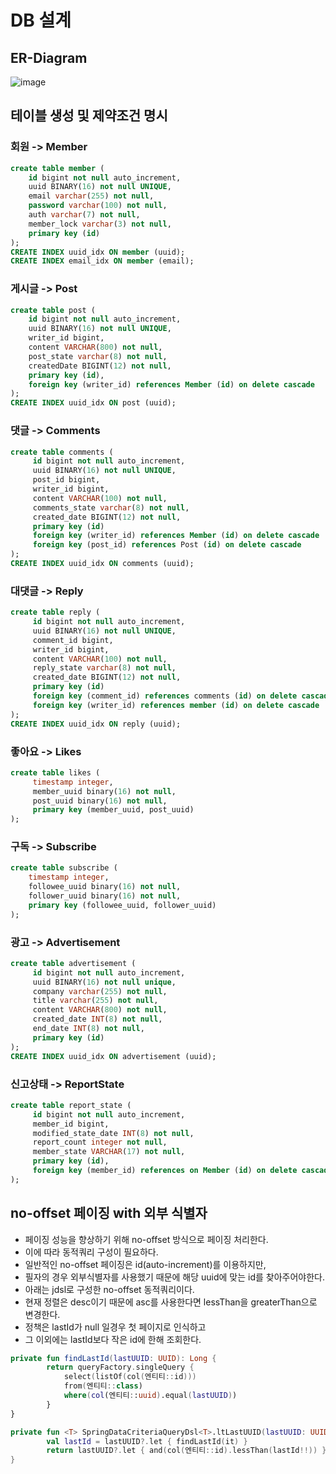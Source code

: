 # DB 설계

## ER-Diagram
![image](https://github.com/liveforone/howru/assets/88976237/86d30071-b5a6-45fa-8b80-c6b81220c101)

## 테이블 생성 및 제약조건 명시
### 회원 -> Member
```sql
create table member (
    id bigint not null auto_increment,
    uuid BINARY(16) not null UNIQUE,
    email varchar(255) not null,
    password varchar(100) not null,
    auth varchar(7) not null,
    member_lock varchar(3) not null,
    primary key (id)
);
CREATE INDEX uuid_idx ON member (uuid);
CREATE INDEX email_idx ON member (email);
```
### 게시글 -> Post
```sql
create table post (
    id bigint not null auto_increment,
    uuid BINARY(16) not null UNIQUE,
    writer_id bigint,
    content VARCHAR(800) not null,
    post_state varchar(8) not null,
    createdDate BIGINT(12) not null,
    primary key (id),
    foreign key (writer_id) references Member (id) on delete cascade
);
CREATE INDEX uuid_idx ON post (uuid);
```
### 댓글 -> Comments
```sql
create table comments (
     id bigint not null auto_increment,
     uuid BINARY(16) not null UNIQUE,
     post_id bigint,
     writer_id bigint,
     content VARCHAR(100) not null,
     comments_state varchar(8) not null,
     created_date BIGINT(12) not null,
     primary key (id)
     foreign key (writer_id) references Member (id) on delete cascade
     foreign key (post_id) references Post (id) on delete cascade
);
CREATE INDEX uuid_idx ON comments (uuid);
```
### 대댓글 -> Reply
```sql
create table reply (
     id bigint not null auto_increment,
     uuid BINARY(16) not null UNIQUE,
     comment_id bigint,
     writer_id bigint,
     content VARCHAR(100) not null,
     reply_state varchar(8) not null,
     created_date BIGINT(12) not null,
     primary key (id)
     foreign key (comment_id) references comments (id) on delete cascade
     foreign key (writer_id) references member (id) on delete cascade
);
CREATE INDEX uuid_idx ON reply (uuid);
```
### 좋아요 -> Likes
```sql
create table likes (
     timestamp integer,
     member_uuid binary(16) not null,
     post_uuid binary(16) not null,
     primary key (member_uuid, post_uuid)
);
```
### 구독 -> Subscribe
```sql
create table subscribe (
    timestamp integer,
    followee_uuid binary(16) not null,
    follower_uuid binary(16) not null,
    primary key (followee_uuid, follower_uuid)
);
```
### 광고 -> Advertisement
```sql
create table advertisement (
     id bigint not null auto_increment,
     uuid BINARY(16) not null unique,
     company varchar(255) not null,
     title varchar(255) not null,
     content VARCHAR(800) not null,
     created_date INT(8) not null,
     end_date INT(8) not null,
     primary key (id)
);
CREATE INDEX uuid_idx ON advertisement (uuid);
```
### 신고상태 -> ReportState
```sql
create table report_state (
     id bigint not null auto_increment,
     member_id bigint,
     modified_state_date INT(8) not null,
     report_count integer not null,
     member_state VARCHAR(17) not null,
     primary key (id),
     foreign key (member_id) references on Member (id) on delete cascade
);
```

## no-offset 페이징 with 외부 식별자
* 페이징 성능을 향상하기 위해 no-offset 방식으로 페이징 처리한다.
* 이에 따라 동적쿼리 구성이 필요하다.
* 일반적인 no-offset 페이징은 id(auto-increment)를 이용하지만, 
* 필자의 경우 외부식별자를 사용했기 때문에 해당 uuid에 맞는 id를 찾아주어야한다.
* 아래는 jdsl로 구성한 no-offset 동적쿼리이다.
* 현재 정렬은 desc이기 때문에 asc를 사용한다면 lessThan을 greaterThan으로 변경한다.
* 정책은 lastId가 null 일경우 첫 페이지로 인식하고
* 그 이외에는 lastId보다 작은 id에 한해 조회한다.
```kotlin
private fun findLastId(lastUUID: UUID): Long {
        return queryFactory.singleQuery {
            select(listOf(col(엔티티::id)))
            from(엔티티::class)
            where(col(엔티티::uuid).equal(lastUUID))
        }
}

private fun <T> SpringDataCriteriaQueryDsl<T>.ltLastUUID(lastUUID: UUID?): PredicateSpec? {
        val lastId = lastUUID?.let { findLastId(it) }
        return lastUUID?.let { and(col(엔티티::id).lessThan(lastId!!)) }
}
```